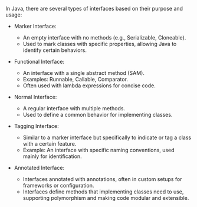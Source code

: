 In Java, there are several types of interfaces based on their purpose and usage:


- Marker Interface:

	- An empty interface with no methods (e.g., Serializable, Cloneable).
	- Used to mark classes with specific properties, allowing Java to identify certain behaviors.


- Functional Interface:

	- An interface with a single abstract method (SAM).
	- Examples: Runnable, Callable, Comparator.
	- Often used with lambda expressions for concise code.


- Normal Interface:

	- A regular interface with multiple methods.
	- Used to define a common behavior for implementing classes.


- Tagging Interface:

	- Similar to a marker interface but specifically to indicate or tag a class with a certain feature.
	- Example: An interface with specific naming conventions, used mainly for identification.


- Annotated Interface:

	- Interfaces annotated with annotations, often in custom setups for frameworks or configuration.
	- Interfaces define methods that implementing classes need to use, supporting polymorphism and making code modular and extensible.
